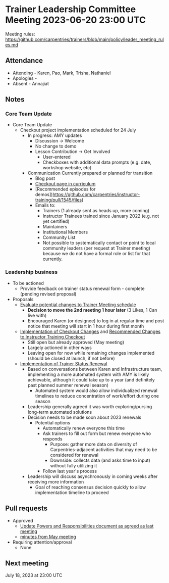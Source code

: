 # Trainer Leadership Committee Meeting 2023-06-20 23:00 UTC
Meeting rules: https://github.com/carpentries/trainers/blob/main/policy/leader_meeting_rules.md

## Attendance
- Attending - Karen, Pao, Mark, Trisha, Nathaniel
- Apologies - 
- Absent - Annajiat

## Notes
### Core Team Update
- Core Team Update
  - Checkout project implementation scheduled for 24 July
    - In progress: AMY updates 
      - Discussion -> Welcome
      - No change to demo
      - Lesson Contribution -> Get Involved
        - User-entered
        - Checkboxes with additional data prompts (e.g. date, workshop website, etc)
    - Communication Currently prepared or planned for transition
      - Blog post
      - [Checkout page in curriculum](https://github.com/carpentries/instructor-training/pull/1548/files)
      - [Recommended episodes for demos])https://github.com/carpentries/instructor-training/pull/1545/files)
      - Emails to:
        - Trainers (1 already sent as heads up, more coming)
        - Instructor Trainees trained since January 2022 (e.g. not yet certified)
        - Maintainers
        - Institutional Members
        - Community List
        - Not possible to systematically contact or point to local community leaders (per request at Trainer meeting) because we do not have a formal role or list for that currently.

### Leadership business
- To be actioned
  - Provide feedback on trainer status renewal form - complete (pending revised proposal)
- Proposals
  - [Evaluate potential changes to Trainer Meeting schedule](https://github.com/carpentries/trainers/issues/245)
    - **Decision to move the 2nd meeting 1 hour later** (3 Likes, 1 Can live with)
    - Encouraged Karen (or designee) to log in at regular time and post notice that meeting will start in 1 hour during first month
  - [Implementation of Checkout Changes](https://github.com/carpentries/trainers/issues/251) and [Recommended Changes to Instructor Training Checkout](https://github.com/carpentries/trainers/issues/226)
    - Still open but already approved (May meeting)
    - Largely actioned in other ways
    - Leaving open for now while remaining changes implemented (should be closed at launch, if not before)
  - [Implementation of Trainer Status Renewal](https://github.com/carpentries/trainers/issues/252)
    - Based on conversations between Karen and Infrastructure team, implementing a more automated system with AMY is likely achievable, although it could take up to a year (and definitely past planned summer renewal season)
      - Automated system would also allow individualized renewal timelines to reduce concentration of work/effort during one season
    - Leadership generally agreed it was worth exploring/pursing long-term automated solutions
    - Decision needs to be made soon about 2023 renewals
      - Potential options
        - Automatically renew everyone this time
        - Ask trainers to fill out form but renew everyone who responds
          - Purpose: gather more data on diversity of Carpentries-adjacent activities that may need to be considered for renewal
          - Downside: collects data (and asks time to input) without fully utilizing it
        - Follow last year's process
    - Leadership will discuss asynchronously in coming weeks after receiving more information
      - Goal of reaching consensus decision quickly to allow implementation timeline to proceed

## Pull requests
- Approved
  - [Update Powers and Responsibilities document as agreed as last meeting](​​https://github.com/carpentries/trainers/pull/254)
  - [minutes from May meeting](https://github.com/carpentries/trainers/pull/255)
- Requiring attention/approval
  - None

## Next meeting
July 18, 2023 at 23:00 UTC
